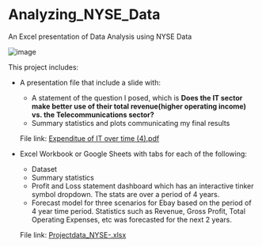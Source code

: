 # Analyzing_NYSE_Data
An Excel presentation of Data Analysis using NYSE Data

![image](https://user-images.githubusercontent.com/28368951/225296594-f5ef3235-7823-4dee-b2cf-7f8832e512c1.png)


This project includes:

- A presentation file that include a slide with:
  - A statement of the question I posed, which is 
    **Does the IT sector make better use of their total revenue(higher operating income) vs. the Telecommunications sector?** 
  - Summary statistics and plots communicating my final results
  
  
  
  File link: [Expenditue of IT over time (4).pdf](https://github.com/LanevaCobb/Analyzing_NYSE_Data//10978929/Expenditue.of.IT.over.time.4.pdf)

- Excel Workbook or Google Sheets with tabs for each of the following:
  - Dataset
  - Summary statistics
  - Profit and Loss statement dashboard which has an interactive tinker symbol dropdown. The stats are over a period of 4 years.
  - Forecast model for three scenarios for Ebay based on the period of 4 year time period. Statistics such as Revenue, Gross Profit, Total Operating Expenses, etc was       forecasted for the next 2 years.
  
  File link: [Projectdata_NYSE-.xlsx](https://github.com/LanevaCobb/Analyzing_NYSE_Data/files/10978939/Projectdata_NYSE-.xlsx)
  


